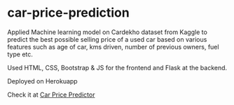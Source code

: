 # car-price-prediction
Applied Machine learning model on Cardekho dataset from Kaggle to predict the best possible selling price of a used car based on various features such as age of car, kms driven, number of previous owners, fuel type etc.

Used HTML, CSS, Bootstrap & JS for the frontend and Flask at the backend.

Deployed on Herokuapp

Check it at [Car Price Predictor](https://sell-old-cars.herokuapp.com/)

